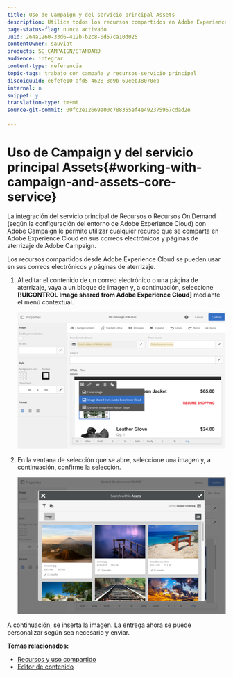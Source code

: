 ```yaml
---
title: Uso de Campaign y del servicio principal Assets
description: Utilice todos los recursos compartidos en Adobe Experience Cloud en sus mensajes y páginas de aterrizaje de Adobe Campaign gracias a la integración del servicio principal de Assets.
page-status-flag: nunca activado
uuid: 264a1260-33d6-412b-b2c8-0d57ca10d025
contentOwner: sauviat
products: SG_CAMPAIGN/STANDARD
audience: integrar
content-type: referencia
topic-tags: trabajo con campaña y recursos-servicio principal
discoiquuid: e6fefe10-afd5-4628-8d9b-69eeb38070eb
internal: n
snippet: y
translation-type: tm+mt
source-git-commit: 00fc2e12669a00c788355ef4e492375957cdad2e

---
```



# Uso de Campaign y del servicio principal Assets{#working-with-campaign-and-assets-core-service}

La integración del servicio principal de Recursos o Recursos On Demand (según la configuración del entorno de Adobe Experience Cloud) con Adobe Campaign le permite utilizar cualquier recurso que se comparta en Adobe Experience Cloud en sus correos electrónicos y páginas de aterrizaje de Adobe Campaign.

Los recursos compartidos desde Adobe Experience Cloud se pueden usar en sus correos electrónicos y páginas de aterrizaje.

1. Al editar el contenido de un correo electrónico o una página de aterrizaje, vaya a un bloque de imagen y, a continuación, seleccione **[!UICONTROL Image shared from Adobe Experience Cloud]** mediante el menú contextual.

   ![](assets/dam_insert_image_dce.png)

1. En la ventana de selección que se abre, seleccione una imagen y, a continuación, confirme la selección.

   ![](assets/dam_shared_image_selection.png)

A continuación, se inserta la imagen. La entrega ahora se puede personalizar según sea necesario y enviar.

**Temas relacionados:**

* [Recursos y uso compartido](https://marketing.adobe.com/resources/help/en_US/mcloud/experience-cloud-assets.html)
* [Editor de contenido](../../designing/using/personalization.md#example-email-personalization)

